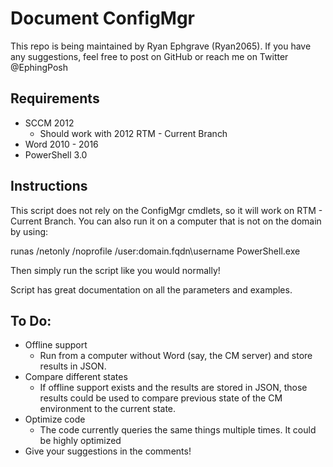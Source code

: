 # Document ConfigMgr

This repo is being maintained by Ryan Ephgrave (Ryan2065). If you have any suggestions, feel free
to post on GitHub or reach me on Twitter @EphingPosh

## Requirements

* SCCM 2012
    * Should work with 2012 RTM - Current Branch
* Word 2010 - 2016
* PowerShell 3.0

## Instructions

This script does not rely on the ConfigMgr cmdlets, so it will work on RTM - Current Branch. 
You can also run it on a computer that is not on the domain by using:

runas /netonly /noprofile /user:domain.fqdn\username PowerShell.exe

Then simply run the script like you would normally!

Script has great documentation on all the parameters and examples.

## To Do:
* Offline support
    * Run from a computer without Word (say, the CM server) and store results in JSON.
* Compare different states
    * If offline support exists and the results are stored in JSON, those results could be used
    to compare previous state of the CM environment to the current state.
* Optimize code
    * The code currently queries the same things multiple times. It could be highly optimized
* Give your suggestions in the comments!